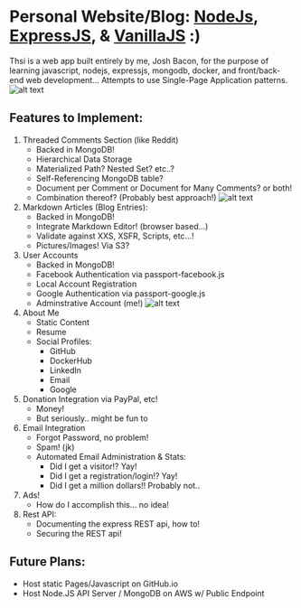 # Personal Website/Blog: [NodeJs](https://nodejs.org/en/), [ExpressJS](https://expressjs.com/), & [VanillaJS](http://vanilla-js.com/) :)

Thsi is a web app built entirely by me, Josh Bacon, for the purpose of learning javascript, nodejs, expressjs, mongodb, docker, and front/back-end web development... Attempts to use Single-Page Application patterns.
![alt text](https://github.com/jbacon/NodeJsWebApp/tree/master/screenshots/home.png)

## Features to Implement:
1. Threaded Comments Section (like Reddit)
	- Backed in MongoDB!
	- Hierarchical Data Storage
	- Materialized Path? Nested Set? etc..?
	- Self-Referencing MongoDB table?
	- Document per Comment or Document for Many Comments? or both!
	- Combination thereof? (Probably best approach!)
![alt text](https://github.com/jbacon/NodeJsWebApp/tree/master/screenshots/comments.png)
2. Markdown Articles (Blog Entries): 
	- Backed in MongoDB!
	- Integrate Markdown Editor! (browser based...)
	- Validate against XXS, XSFR, Scripts, etc...!
	- Pictures/Images! Via S3?
3. User Accounts
	- Backed in MongoDB!
	- Facebook Authentication via passport-facebook.js
	- Local Account Registration
	- Google Authentication via passport-google.js
	- Adminstrative Account (me!)
![alt text](https://github.com/jbacon/NodeJsWebApp/tree/master/screenshots/register.png)
4. About Me
	- Static Content
	- Resume
	- Social Profiles:
		- GitHub
		- DockerHub
		- LinkedIn
		- Email
		- Google
5. Donation Integration via PayPal, etc!
	- Money! 
	- But seriously.. might be fun to 
6. Email Integration
	- Forgot Password, no problem!
	- Spam! (jk)
	- Automated Email Administration & Stats:
		- Did I get a visitor!? Yay!
		- Did I get a registration/login!? Yay!
		- Did I get a million dollars!! Probably not..
7. Ads!
	- How do I accomplish this... no idea!
8. Rest API:
	- Documenting the express REST api, how to!
	- Securing the REST api!

## Future Plans:
- Host static Pages/Javascript on GitHub.io
- Host Node.JS API Server / MongoDB on AWS w/ Public Endpoint